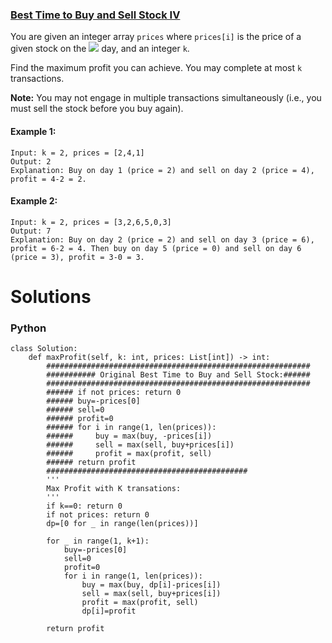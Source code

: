 ### [Best Time to Buy and Sell Stock IV](https://leetcode.com/problems/best-time-to-buy-and-sell-stock-iv/) <br>

You are given an integer array `prices` where `prices[i]` is the price of a given stock on the <img src="https://render.githubusercontent.com/render/math?math=i^{th}"> day, and an integer `k`.

Find the maximum profit you can achieve. You may complete at most `k` transactions.

**Note:** You may not engage in multiple transactions simultaneously (i.e., you must sell the stock before you buy again).








#### Example 1:

```
Input: k = 2, prices = [2,4,1]
Output: 2
Explanation: Buy on day 1 (price = 2) and sell on day 2 (price = 4), profit = 4-2 = 2.

```

#### Example 2:

```
Input: k = 2, prices = [3,2,6,5,0,3]
Output: 7
Explanation: Buy on day 2 (price = 2) and sell on day 3 (price = 6), profit = 6-2 = 4. Then buy on day 5 (price = 0) and sell on day 6 (price = 3), profit = 3-0 = 3.

```

# Solutions

### Python
```
class Solution:
    def maxProfit(self, k: int, prices: List[int]) -> int:
        ###########################################################
        ########### Original Best Time to Buy and Sell Stock:######
        ###########################################################
        ###### if not prices: return 0
        ###### buy=-prices[0]
        ###### sell=0
        ###### profit=0
        ###### for i in range(1, len(prices)):
        ######     buy = max(buy, -prices[i])
        ######     sell = max(sell, buy+prices[i])
        ######     profit = max(profit, sell)
        ###### return profit
        #############################################
        '''
        Max Profit with K transations:
        '''
        if k==0: return 0
        if not prices: return 0
        dp=[0 for _ in range(len(prices))]
        
        for _ in range(1, k+1):
            buy=-prices[0]
            sell=0
            profit=0
            for i in range(1, len(prices)):
                buy = max(buy, dp[i]-prices[i])
                sell = max(sell, buy+prices[i])
                profit = max(profit, sell)
                dp[i]=profit
                
        return profit        
```
